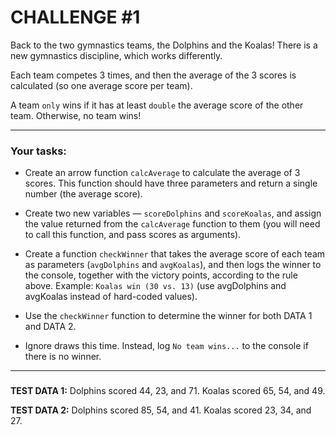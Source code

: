 # CHALLENGE #1

Back to the two gymnastics teams, the Dolphins and the Koalas! There is a new gymnastics discipline, which works differently.

Each team competes 3 times, and then the average of the 3 scores is calculated (so one average score per team).

A team `only` wins if it has at least `double` the average score of the other team. Otherwise, no team wins!


---
### Your tasks:

- Create an arrow function `calcAverage` to calculate the average of 3 scores. This function should have three parameters and return a single number (the average score).

- Create two new variables — `scoreDolphins` and `scoreKoalas`, and assign the value returned from the `calcAverage` function to them (you will need to call this function, and pass scores as arguments).

- Create a function `checkWinner` that takes the average score of each team as parameters (`avgDolphins` and `avgKoalas`), and then logs the winner to the console, together with the victory points, according to the rule above. Example: `Koalas win (30 vs. 13)` (use avgDolphins and avgKoalas instead of hard-coded values).

- Use the `checkWinner` function to determine the winner for both DATA 1 and DATA 2.

- Ignore draws this time. Instead, log `No team wins...` to the console if there is no winner.
  
  
---

###
**TEST DATA 1:** Dolphins scored 44, 23, and 71. Koalas scored 65, 54, and 49.

**TEST DATA 2:** Dolphins scored 85, 54, and 41. Koalas scored 23, 34, and 27.

